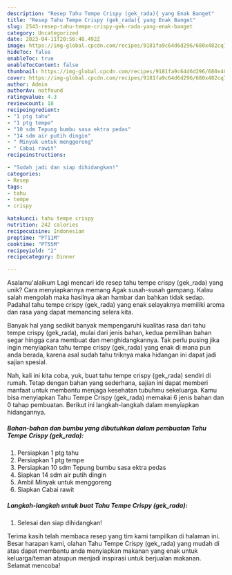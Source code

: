 ```yaml
---
description: "Resep Tahu Tempe Crispy (gek_rada){ yang Enak Banget"
title: "Resep Tahu Tempe Crispy (gek_rada){ yang Enak Banget"
slug: 2543-resep-tahu-tempe-crispy-gek-rada-yang-enak-banget
category: Uncategorized
date: 2023-04-11T20:56:40.492Z
image: https://img-global.cpcdn.com/recipes/9181fa9c64d6d296/680x482cq70/tahu-tempe-crispy-gek_rada-foto-resep-utama.jpg
hideToc: false
enableToc: true
enableTocContent: false
thumbnail: https://img-global.cpcdn.com/recipes/9181fa9c64d6d296/680x482cq70/tahu-tempe-crispy-gek_rada-foto-resep-utama.jpg
cover: https://img-global.cpcdn.com/recipes/9181fa9c64d6d296/680x482cq70/tahu-tempe-crispy-gek_rada-foto-resep-utama.jpg
author: Admin
authorAv: notfound
ratingvalue: 4.3
reviewcount: 18
recipeingredient:
- "1 ptg tahu"
- "1 ptg tempe"
- "10 sdm Tepung bumbu sasa ektra pedas"
- "14 sdm air putih dingin"
- " Minyak untuk menggoreng"
- " Cabai rawit"
recipeinstructions:

- "Sudah jadi dan siap dihidangkan!"
categories:
- Resep
tags:
- tahu
- tempe
- crispy

katakunci: tahu tempe crispy 
nutrition: 242 calories
recipecuisine: Indonesian
preptime: "PT11M"
cooktime: "PT55M"
recipeyield: "2"
recipecategory: Dinner

---
```



Asalamu'alaikum Lagi mencari ide resep tahu tempe crispy (gek_rada) yang unik? Cara menyiapkannya memang Agak susah-susah gampang. Kalau salah mengolah maka hasilnya akan hambar dan bahkan tidak sedap. Padahal tahu tempe crispy (gek_rada) yang enak selayaknya memiliki aroma dan rasa yang dapat memancing selera kita.




Banyak hal yang sedikit banyak mempengaruhi kualitas rasa dari tahu tempe crispy (gek_rada), mulai dari jenis bahan, kedua pemilihan bahan segar hingga cara membuat dan menghidangkannya. Tak perlu pusing jika ingin menyiapkan tahu tempe crispy (gek_rada) yang enak di mana pun anda berada, karena asal sudah tahu triknya maka hidangan ini dapat jadi sajian spesial.


Nah, kali ini kita coba, yuk, buat tahu tempe crispy (gek_rada) sendiri di rumah. Tetap dengan bahan yang sederhana, sajian ini dapat memberi manfaat untuk membantu menjaga kesehatan tubuhmu sekeluarga. Kamu bisa menyiapkan Tahu Tempe Crispy (gek_rada) memakai 6 jenis bahan dan 0 tahap pembuatan. Berikut ini langkah-langkah dalam menyiapkan hidangannya.

<!--inarticleads1-->

##### Bahan-bahan dan bumbu yang dibutuhkan dalam pembuatan Tahu Tempe Crispy (gek_rada):

1. Persiapkan 1 ptg tahu
1. Persiapkan 1 ptg tempe
1. Persiapkan 10 sdm Tepung bumbu sasa ektra pedas
1. Siapkan 14 sdm air putih dingin
1. Ambil  Minyak untuk menggoreng
1. Siapkan  Cabai rawit




<!--inarticleads2-->

##### Langkah-langkah untuk buat Tahu Tempe Crispy (gek_rada):


1. Selesai dan siap dihidangkan!



Terima kasih telah membaca resep yang tim kami tampilkan di halaman ini. Besar harapan kami, olahan Tahu Tempe Crispy (gek_rada) yang mudah di atas dapat membantu anda menyiapkan makanan yang enak untuk keluarga/teman ataupun menjadi inspirasi untuk berjualan makanan. Selamat mencoba!
